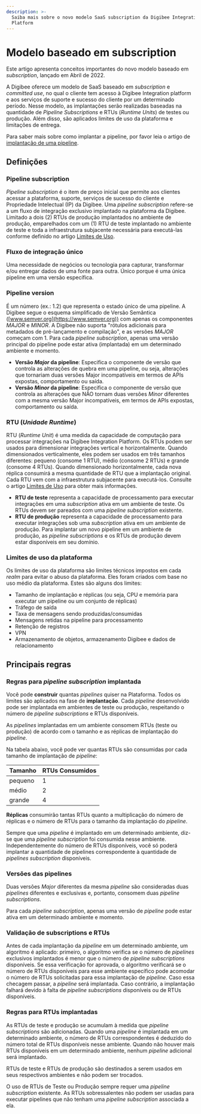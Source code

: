 ```yaml
---
description: >-
  Saiba mais sobre o novo modelo SaaS subscription da Digibee Integration
  Platform
---
```


# Modelo baseado em subscription

Este artigo apresenta conceitos importantes do novo modelo baseado em _subscription_, lançado em Abril de 2022.

A Digibee oferece um modelo de SaaS baseado em _subscription_ e _committed use_, no qual o cliente tem acesso à Digibee Integration platform e aos serviços de suporte e sucesso do cliente por um determinado período. Nesse modelo, as implantações serão realizadas baseadas na quantidade de _Pipeline Subscriptions_ e RTUs (_Runtime Units_) de testes ou produção. Além disso, são aplicados limites de uso da plataforma e limitações de entrega.

Para saber mais sobre como implantar a pipeline, por favor leia o artigo de [implantação de uma pipeline](https://docs.digibee.com/help-center/v/pt-br/run/deployments).&#x20;

## Definições

### Pipeline subscription

_Pipeline subscription_ é o item de preço inicial que permite aos clientes acessar a plataforma, suporte, serviços de sucesso do cliente e Propriedade Intelectual (IP) da Digibee. Uma _pipeline subscription_ refere-se a um fluxo de integração exclusivo implantado na plataforma da Digibee. Limitado a dois (2) RTUs de produção implantados no ambiente de produção, emparelhados com um (1) RTU de teste implantado no ambiente de teste e toda a infraestrutura subjacente necessária para executá-las conforme definido no artigo [Limites de Uso](limites-de-uso.md).

### Fluxo de integração único&#x20;

Uma necessidade de negócios ou tecnologia para capturar, transformar e/ou entregar dados de uma fonte para outra. Único porque é uma única pipeline em uma versão específica.&#x20;

### Pipeline version&#x20;

É um número (ex.: 1.2) que representa o estado único de uma pipeline. A Digibee segue o esquema simplificado de Versão Semântica ([www.semver.org](https://www.semver.org)) com apenas os componentes _MAJOR_ e _MINOR_. A Digibee não suporta "rótulos adicionais para metadados de pré-lançamento e compilação", e as versões _MAJOR_ começam com 1. Para cada _pipeline subscription_, apenas uma versão principal do pipeline pode estar ativa (implantada) em um determinado ambiente e momento.

* **Versão **_**Major**_** da pipeline**: Especifica o componente de versão que controla as alterações de quebra em uma pipeline, ou seja, alterações que tornariam duas versões Major incompatíveis em termos de APIs expostas, comportamento ou saída.
* **Versão **_**Minor**_** da pipeline**: Especifica o componente de versão que controla as alterações que NÃO tornam duas versões _Minor_ diferentes com a mesma versão Major incompatíveis, em termos de APIs expostas, comportamento ou saída.&#x20;

### RTU (_Unidade Runtime_)

RTU (_Runtime Unit_) é uma medida da capacidade de computação para processar integrações na Digibee Integration Platform. Os RTUs podem ser usados para dimensionar integrações vertical e horizontalmente. Quando dimensionados verticalmente, eles podem ser usados em três tamanhos diferentes: pequeno (consome 1 RTU), médio (consome 2 RTUs) e grande (consome 4 RTUs). Quando dimensionado horizontalmente, cada nova réplica consumirá a mesma quantidade de RTU que a implantação original. Cada RTU vem com a infraestrutura subjacente para executá-los. Consulte o artigo [Limites de Uso](limites-de-uso.md) para obter mais informações.

* **RTU de teste** representa a capacidade de processamento para executar integrações em uma _subscription_ ativa em um ambiente de teste. Os RTUs devem ser pareados com uma _pipeline_ _subscription_ existente.&#x20;
* **RTU de produção** representa a capacidade de processamento para executar integrações sob uma _subscription_ ativa em um ambiente de produção. Para implantar um novo pipeline em um ambiente de produção, as _pipeline_ _subscriptions_ e os RTUs de produção devem estar disponíveis em seu domínio.&#x20;

### Limites de uso da plataforma&#x20;

Os limites de uso da plataforma são limites técnicos impostos em cada _realm_ para evitar o abuso da plataforma. Eles foram criados com base no uso médio da plataforma. Estes são alguns dos limites:&#x20;

* Tamanho de implantação e réplicas (ou seja, CPU e memória para executar um pipeline ou um conjunto de réplicas)&#x20;
* Tráfego de saída&#x20;
* Taxa de mensagens sendo produzidas/consumidas&#x20;
* Mensagens retidas na pipeline para processamento&#x20;
* Retenção de registros&#x20;
* VPN&#x20;
* Armazenamento de objetos, armazenamento Digibee e dados de relacionamento

## Principais regras&#x20;

### Regras para _pipeline subscription_ implantada&#x20;

Você pode **construir** quantas _pipelines_ quiser na Plataforma. Todos os limites são aplicados na fase de **implantação**. Cada _pipeline_ desenvolvido pode ser implantada em ambientes de teste ou produção, respeitando o número de _pipeline subscriptions_ e RTUs disponíveis.

As _pipelines_ implantadas em um ambiente consomem RTUs (teste ou produção) de acordo com o tamanho e as réplicas de implantação do _pipeline_.

Na tabela abaixo, você pode ver quantas RTUs são consumidas por cada tamanho de implantação de _pipeline_:

| **Tamanho** | **RTUs Consumidos** |
| ----------- | ------------------- |
| pequeno     | 1                   |
| médio       | 2                   |
| grande      | 4                   |

**Réplicas** consumirão tantas RTUs quanto a multiplicação do número de réplicas e o número de RTUs para o tamanho da implantação do _pipeline_.

Sempre que uma _pipeline_ é implantado em um determinado ambiente, diz-se que uma _pipeline subscription_ foi consumida nesse ambiente. Independentemente do número de RTUs disponíveis, você só poderá implantar a quantidade de pipelines correspondente à quantidade de _pipelines subscription_ disponíveis.

### Versões das pipelines&#x20;

Duas versões _Major_ diferentes da mesma _pipeline_ são consideradas duas _pipelines_ diferentes e exclusivas e, portanto, consomem duas _pipeline subscriptions_.

Para cada _pipeline subscription_, apenas uma versão de _pipeline_ pode estar ativa em um determinado ambiente e momento.&#x20;

### Validação de subscriptions e RTUs&#x20;

Antes de cada implantação da _pipeline_ em um determinado ambiente, um algoritmo é aplicado: primeiro, o algoritmo verifica se o número de _pipelines_ exclusivos implantados é menor que o número de _pipeline subscriptions_ disponíveis. Se essa verificação for aprovada, o algoritmo verificará se o número de RTUs disponíveis para esse ambiente específico pode acomodar o número de RTUs solicitadas para essa implantação de _pipeline_. Caso essa checagem passar, a _pipeline_ será implantada. Caso contrário, a implantação falhará devido à falta de _pipeline subscriptions_ disponíveis ou de RTUs disponíveis.

### Regras para RTUs implantadas

As RTUs de teste e produção se acumulam à medida que _pipeline subscriptions_ são adicionadas. Quando uma _pipeline_ é implantada em um determinado ambiente, o número de RTUs correspondentes é deduzido do número total de RTUs disponíveis nesse ambiente. Quando não houver mais RTUs disponíveis em um determinado ambiente, nenhum _pipeline_ adicional será implantado.

RTUs de teste e RTUs de produção são destinados a serem usados em seus respectivos ambientes e não podem ser trocados.

O uso de RTUs de Teste ou Produção sempre requer uma _pipeline subscription_ existente. As RTUs sobressalentes não podem ser usadas para executar pipelines que não tenham uma _pipeline subscription_ associada a ela.

